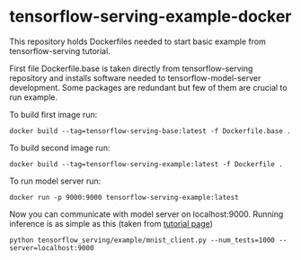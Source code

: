 # tensorflow-serving-example-docker
This repository holds Dockerfiles needed to start basic example from tensorflow-serving tutorial.

First file Dockerfile.base is taken directly from tensorflow-serving repository and installs software needed to tensorflow-model-server development. Some packages are redundant but few of them are crucial to run example.

To build first image run:

    docker build --tag=tensorflow-serving-base:latest -f Dockerfile.base .

To build second image run:

    docker build --tag=tensorflow-serving-example:latest -f Dockerfile .

To run model server run:

    docker run -p 9000:9000 tensorflow-serving-example:latest

Now you can communicate with model server on localhost:9000.
Running inference is as simple as this (taken from [tutorial page](https://www.tensorflow.org/serving/serving_basic))

    python tensorflow_serving/example/mnist_client.py --num_tests=1000 --server=localhost:9000
